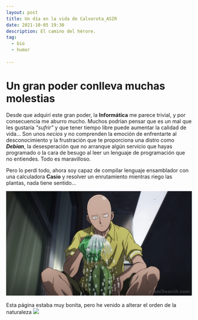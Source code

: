 ```yaml
---
layout: post
title: Un día en la vida de Calvorota_ASIR
date: 2021-10-05 19:30
description: El camino del hérore.
tag:
  - bio
  - humor
 
---
```


# Un gran poder conlleva muchas molestias

Desde que adquirí este gran poder, la **Informática** me parece trivial, y por consecuencia me aburro mucho. Muchos podrían pensar que es un mal que les gustaría _"sufrir"_ y que tener tiempo libre puede aumentar la calidad de vida... Son unos _necios_ y no comprenden la emoción de enfrentarte al desconocimiento y la frustración que te proporciona una distro como _**Debian**_, la desesperación que no arranque algún servicio que hayas programado o la cara de besugo al leer un lenguaje de programación que no entiendes. Todo es maravilloso.

Pero lo perdí todo, ahora soy capaz de compilar lenguaje ensamblador con una calculadora **Casio** y resolver un enrutamiento mientras riego las plantas, nada tiene sentido...

<img src= "saita.png" />

Esta página estaba muy bonita, pero he venido a alterar el orden de la naturaleza
![](https://media.giphy.com/media/uISzZpAzbQ4nK/giphy.gif)

